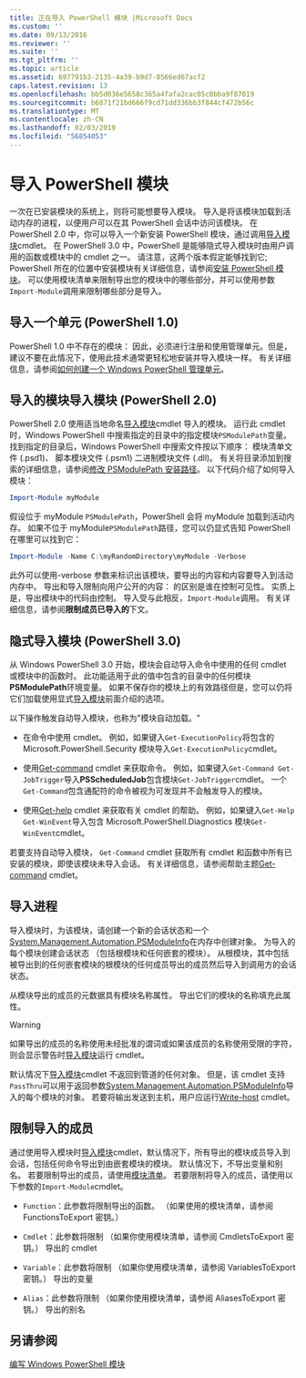 ```yaml
---
title: 正在导入 PowerShell 模块 |Microsoft Docs
ms.custom: ''
ms.date: 09/13/2016
ms.reviewer: ''
ms.suite: ''
ms.tgt_pltfrm: ''
ms.topic: article
ms.assetid: 697791b3-2135-4a39-b9d7-8566ed67acf2
caps.latest.revision: 13
ms.openlocfilehash: bb5d036e5658c365a4fafa2cac05c0bba9f87019
ms.sourcegitcommit: b6871f21bd666f9cd71dd336bb3f844cf472b56c
ms.translationtype: MT
ms.contentlocale: zh-CN
ms.lasthandoff: 02/03/2019
ms.locfileid: "56854053"
---
```

# <a name="importing-a-powershell-module"></a>导入 PowerShell 模块

一次在已安装模块的系统上，则将可能想要导入模块。 导入是将该模块加载到活动内存的进程，以便用户可以在其 PowerShell 会话中访问该模块。 在 PowerShell 2.0 中，你可以导入一个新安装 PowerShell 模块，通过调用[导入模块](/powershell/module/Microsoft.PowerShell.Core/Import-Module)cmdlet。 在 PowerShell 3.0 中，PowerShell 是能够隐式导入模块时由用户调用的函数或模块中的 cmdlet 之一。 请注意，这两个版本假定能够找到它; PowerShell 所在的位置中安装模块有关详细信息，请参阅[安装 PowerShell 模块](./installing-a-powershell-module.md)。 可以使用模块清单来限制导出您的模块中的哪些部分，并可以使用参数`Import-Module`调用来限制哪些部分是导入。

## <a name="importing-a-snap-in-powershell-10"></a>导入一个单元 (PowerShell 1.0)

PowerShell 1.0 中不存在的模块： 因此，必须进行注册和使用管理单元。但是，建议不要在此情况下，使用此技术通常更轻松地安装并导入模块一样。 有关详细信息，请参阅[如何创建一个 Windows PowerShell 管理单元](../cmdlet/how-to-create-a-windows-powershell-snap-in.md)。

## <a name="importing-a-module-with-import-module-powershell-20"></a>导入的模块导入模块 (PowerShell 2.0)

PowerShell 2.0 使用适当地命名[导入模块](/powershell/module/Microsoft.PowerShell.Core/Import-Module)cmdlet 导入的模块。 运行此 cmdlet 时，Windows PowerShell 中搜索指定的目录中的指定模块`PSModulePath`变量。 找到指定的目录后，Windows PowerShell 中搜索文件按以下顺序： 模块清单文件 (.psd1)、 脚本模块文件 (.psm1) 二进制模块文件 (.dll)。 有关将目录添加到搜索的详细信息，请参阅[修改 PSModulePath 安装路径](./modifying-the-psmodulepath-installation-path.md)。 以下代码介绍了如何导入模块：

```powershell
Import-Module myModule
```

假设位于 myModule `PSModulePath`，PowerShell 会将 myModule 加载到活动内存。 如果不位于 myModule`PSModulePath`路径，您可以仍显式告知 PowerShell 在哪里可以找到它：

```powershell
Import-Module -Name C:\myRandomDirectory\myModule -Verbose
```

此外可以使用-verbose 参数来标识出该模块，要导出的内容和内容要导入到活动内存中。 导出和导入限制向用户公开的内容： 的区别是谁在控制可见性。 实质上是，导出模块中的代码由控制。 导入受与此相反，`Import-Module`调用。 有关详细信息，请参阅**限制成员已导入的**下文。

## <a name="implicitly-importing-a-module-powershell-30"></a>隐式导入模块 (PowerShell 3.0)

从 Windows PowerShell 3.0 开始，模块会自动导入命令中使用的任何 cmdlet 或模块中的函数时。 此功能适用于此的值中包含的目录中的任何模块**PSModulePath**环境变量。 如果不保存你的模块上的有效路径但是，您可以仍将它们加载使用显式[导入模块](/powershell/module/Microsoft.PowerShell.Core/Import-Module)前面介绍的选项。

以下操作触发自动导入模块，也称为"模块自动加载。"

- 在命令中使用 cmdlet。 例如，如果键入`Get-ExecutionPolicy`将包含的 Microsoft.PowerShell.Security 模块导入`Get-ExecutionPolicy`cmdlet。

- 使用[Get-command](/powershell/module/Microsoft.PowerShell.Core/Get-Command) cmdlet 来获取命令。  例如，如果键入`Get-Command Get-JobTrigger`导入**PSScheduledJob**包含模块`Get-JobTrigger`cmdlet。 一个`Get-Command`包含通配符的命令被视为可发现并不会触发导入的模块。

- 使用[Get-help](/powershell/module/Microsoft.PowerShell.Core/Get-Help) cmdlet 来获取有关 cmdlet 的帮助。 例如，如果键入`Get-Help Get-WinEvent`导入包含 Microsoft.PowerShell.Diagnostics 模块`Get-WinEvent`cmdlet。

若要支持自动导入模块， `Get-Command` cmdlet 获取所有 cmdlet 和函数中所有已安装的模块，即使该模块未导入会话。 有关详细信息，请参阅帮助主题[Get-command](/powershell/module/Microsoft.PowerShell.Core/Get-Command) cmdlet。

## <a name="the-importing-process"></a>导入进程

导入模块时，为该模块，请创建一个新的会话状态和一个[System.Management.Automation.PSModuleInfo](/dotnet/api/System.Management.Automation.PSModuleInfo)在内存中创建对象。 为导入的每个模块创建会话状态 （包括根模块和任何嵌套的模块）。 从根模块，其中包括被导出到的任何嵌套模块的根模块的任何成员导出的成员然后导入到调用方的会话状态。

从模块导出的成员的元数据具有模块名称属性。 导出它们的模块的名称填充此属性。

> [!WARNING]
> 如果导出的成员的名称使用未经批准的谓词或如果该成员的名称使用受限的字符，则会显示警告时[导入模块](/powershell/module/Microsoft.PowerShell.Core/Import-Module)运行 cmdlet。

默认情况下[导入模块](/powershell/module/Microsoft.PowerShell.Core/Import-Module)cmdlet 不返回到管道的任何对象。 但是，该 cmdlet 支持`PassThru`可以用于返回参数[System.Management.Automation.PSModuleInfo](/dotnet/api/System.Management.Automation.PSModuleInfo)导入的每个模块的对象。 若要将输出发送到主机，用户应运行[Write-host](/powershell/module/Microsoft.PowerShell.Utility/Write-Host) cmdlet。

## <a name="restricting--the-members-that-are-imported"></a>限制导入的成员

通过使用导入模块时[导入模块](/powershell/module/Microsoft.PowerShell.Core/Import-Module)cmdlet，默认情况下，所有导出的模块成员导入到会话，包括任何命令导出到由嵌套模块的模块。 默认情况下，不导出变量和别名。 若要限制导出的成员，请使用[模块清单](./how-to-write-a-powershell-module-manifest.md)。 若要限制将导入的成员，请使用以下参数的`Import-Module`cmdlet。

- `Function`：此参数将限制导出的函数。 （如果使用的模块清单，请参阅 FunctionsToExport 密钥。）

- `Cmdlet`：此参数将限制 （如果你使用模块清单，请参阅 CmdletsToExport 密钥。） 导出的 cmdlet

- `Variable`：此参数将限制 （如果你使用模块清单，请参阅 VariablesToExport 密钥。） 导出的变量

- `Alias`：此参数将限制 （如果你使用模块清单，请参阅 AliasesToExport 密钥。） 导出的别名

## <a name="see-also"></a>另请参阅

[编写 Windows PowerShell 模块](./writing-a-windows-powershell-module.md)
